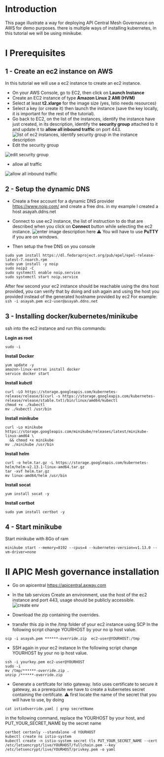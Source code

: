 
# Introduction

This page illustrate a way for deploying API Central Mesh Governance on AWS for demo purposes. there is multiple ways of installing kubernetes, in this tutorial we will be using minikube.  


# I Prerequisites 

## 1 - Create an ec2 instance on AWS

In this  tutorial we will use a ec2 instance to create an ec2 instance. 

 - On your AWS Console, go to EC2, then click on **Launch Instance**
 - Create an EC2 instance of type **Amazon Linux 2 AMI (HVM)**
 - Select at least **t2.xlarge** for the image size (yes, Istio needs resources) 
 - Select a key (or create it)  then launch the instance (save the key locally, it is important for the rest of the tutorial). 
 - Go back to EC2, on the list of the instances, identify the instance have just created, in its description, identify the **security group** attached to it and update it to **allow all inbound traffic** on port 443.  
 ![list of ec2 instances, identify security group in the instance description](http://i68.tinypic.com/a88yf.png)
 - Edit the security group

![edit security group](http://i65.tinypic.com/2e1cd8n.png)

 - allow all traffic 
 
![allow all inbound traffic](http://i67.tinypic.com/2cikadi.png)

## 2 - Setup the dynamic DNS

 - Create a free account for a dynamic DNS provider  https://www.noip.com/ and create a free dns. in my example I created a host asayah.ddns.net
 -  Connect to use ec2 instance, the list of instruction to do that are described when you click on **Connect** button while selecting the ec2 instance. 
![enter image description here](http://i65.tinypic.com/4hr50y.png)
⚠️ You will have to use **PuTTY** if you are on windows.

 - Then setup the free DNS on you console  

 ```Shell
sudo yum install https://dl.fedoraproject.org/pub/epel/epel-release-latest-7.noarch.rpm
sudo yum install -y noip
sudo noip2 -C 
sudo systemctl enable noip.service
sudo systemctl start noip.service
```

After few second your ec2 instance should be reachable using the dns host provided, you can verify that by doing and ssh again and using the host you provided instead of the generated hostname provided by ec2
For example: `ssh -i asayah.pem ec2-user@asayah.ddns.net`

## 3 - Installing docker/kubernetes/minikube
ssh into the ec2 instance and run this commands: 

**Login as root**
```Shell
sudo -i
```

**Install Docker**
```Shell 
yum update -y
amazon-linux-extras install docker
service docker start
```

**Install kubctl**
```shell
curl -LO https://storage.googleapis.com/kubernetes-release/release/$(curl -s https://storage.googleapis.com/kubernetes-release/release/stable.txt)/bin/linux/amd64/kubectl
chmod +x ./kubectl
mv ./kubectl /usr/bin
```

**Install minikube**
```shell
curl -Lo minikube https://storage.googleapis.com/minikube/releases/latest/minikube-linux-amd64 \
  && chmod +x minikube
mv ./minikube /usr/bin
```

**Install helm**
```Shell
curl -o helm.tar.gz -L https://storage.googleapis.com/kubernetes-helm/helm-v2.13.1-linux-amd64.tar.gz
tar -xvf helm.tar.gz
mv linux-amd64/helm /usr/bin
```

**Install socat**
```Shell
yum install socat -y
```

**Install certbot**
```Shell
sudo yum install certbot -y
```

## 4 - Start minikube

Start minikube with 8Go of ram
```Shell
minikube start --memory=8192 --cpus=4 --kubernetes-version=v1.13.0 --vm-driver=none
```

# II APIC Mesh governance installation

 - Go on apicentral https://apicentral.axway.com
 - In the tab services Create an environment, use the host of the ec2 instance and port 443, usage should be publicly accessible.  
![create env](http://i65.tinypic.com/k4wi6f.png)

 - Download the zip containing the overrides.
 - transfer this zip in the /tmp folder of your ec2 instance using SCP
 In the following script change YOURHOST by your no ip host value.  
 ```Shell
 scp -i asayah.pem ******-override.zip  ec2-user@YOURHOST:/tmp
 ```

 - SSH again in your ec2 instance
In the following script change YOURHOST by your no ip host value.  
 ```Shell
 ssh -i yourkey.pem ec2-user@YOURHOST
 sudo -i 
 mv /tmp/******-override.zip .
 unzip /******-override.zip
 ```


 - Generate a certifcate for istio gateway. 
 Istio uses certificate to secure it gateway, as a prerequisite we have to create a kubernetes secret containing the certifcate. 
⚠️ first locate the name of the secret that you will have to use, by doing 
```Shell
cat istioOverride.yaml | grep secretName
```
in the following command, replace the YOURHOST by your host, and PUT_YOUR_SECRET_NAME by the secret name
```Shell
certbot certonly --standalone -d YOURHOST
kubectl create ns istio-system
kubectl create -n istio-system secret tls PUT_YOUR_SECRET_NAME --cert /etc/letsencrypt/live/YOURHOST/fullchain.pem --key /etc/letsencrypt/live/YOURHOST/privkey.pem -o yaml
```

